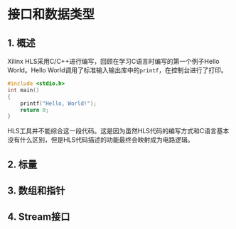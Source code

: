# 接口和数据类型

## 1. 概述

Xilinx HLS采用C/C++进行编写，回顾在学习C语言时编写的第一个例子Hello World。Hello World调用了标准输入输出库中的`printf`，在控制台进行了打印。

```c
#include <stdio.h>
int main()
{
    printf("Hello, World!");
    return 0;
}
```

HLS工具并不能综合这一段代码。这是因为虽然HLS代码的编写方式和C语言基本没有什么区别，但是HLS代码描述的功能最终会映射成为电路逻辑。



## 2. 标量

## 3. 数组和指针

## 4. Stream接口





